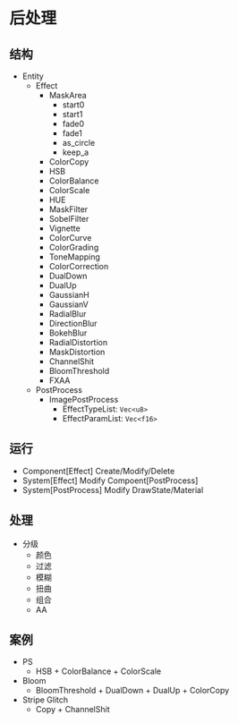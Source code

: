 # 后处理

## 结构

* Entity
  * Effect
    * MaskArea
      * start0
      * start1
      * fade0
      * fade1
      * as_circle
      * keep_a
    * ColorCopy
    * HSB
    * ColorBalance
    * ColorScale
    * HUE
    * MaskFilter
    * SobelFilter
    * Vignette
    * ColorCurve
    * ColorGrading
    * ToneMapping
    * ColorCorrection
    * DualDown
    * DualUp
    * GaussianH
    * GaussianV
    * RadialBlur
    * DirectionBlur
    * BokehBlur
    * RadialDistortion
    * MaskDistortion
    * ChannelShit
    * BloomThreshold
    * FXAA
  * PostProcess
    * ImagePostProcess
      * EffectTypeList: `Vec<u8>`
      * EffectParamList: `Vec<f16>`

## 运行

* Component[Effect] Create/Modify/Delete
* System[Effect] Modify Compoent[PostProcess]
* System[PostProcess] Modify DrawState/Material

## 处理

* 分级
  * 颜色
  * 过滤
  * 模糊
  * 扭曲
  * 组合
  * AA

## 案例

* PS
  * HSB + ColorBalance + ColorScale
* Bloom
  * BloomThreshold + DualDown + DualUp + ColorCopy
* Stripe Glitch
  * Copy + ChannelShit